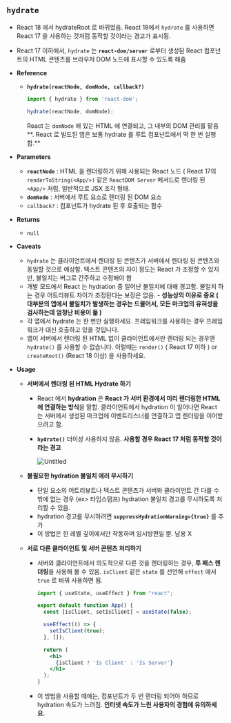 ## `hydrate`

- React 18 에서 hydrateRoot 로 바뀌었음. React 18에서 `hydrate` 를 사용하면 React 17 을 사용하는 것처럼 동작할 것이라는 경고가 표시됨.
- React 17 이하에서, `hydrate` 는 **`react-dom/server`** 로부터 생성된 React 컴포넌트의 HTML 콘텐츠를 브라우저 DOM 노드에 표시할 수 있도록 해줌
- **Reference**
    - **`hydrate(reactNode, domNode, callback?)`**
        
        ```jsx
        import { hydrate } from 'react-dom';
        
        hydrate(reactNode, domNode);
        ```
        
        React 는 `domNode` 에 있는 HTML 에 연결되고, 그 내부의 DOM 관리를 맡음**. React 로 빌드된 앱은 보통 hydrate 를 루트 컴포넌트에서 딱 한 번 실행함.**
        
- **Parameters**
    - **`reactNode`** : HTML 을 렌더링하기 위해 사용되는 React 노드 ( React 17의 `renderToString(<App/>)` 같은 `ReactDOM Server` 메서드로 렌더링 된 `<App/>` 처럼, 일반적으로 JSX 조각 형태.
    - **`domNode`** : 서버에서 루트 요소로 렌더링 된 DOM 요소
    - `callback?` : 컴포넌트가 hydrate 된 후 호출되는 함수
- **Returns**
    - `null`
- **Caveats**
    - `hydrate` 는 클라이언트에서 렌더링 된 콘텐츠가 서버에서 렌더링 된 콘텐츠와 동일할 것으로 예상함. 텍스트 콘텐츠의 차이 정도는 React 가 조정할 수 있지만, 불일치는 버그로 간주하고 수정해야 함
    - 개발 모드에서 React 는 hydration 중 일어난 불일치에 대해 경고함. 불일치 하는 경우 어트리뷰트 차이가 조정된다는 보장은 없음. - **성능상의 이유로 중요 ( 대부분의 앱에서 불일치가 발생하는 경우는 드물어서, 모든 마크업의 유혀성을 검사하는데 엄청난 비용이 듦 )**
    - 각 앱에서 hydrate 는 한 번만 실행하세요. 프레임워크를 사용하는 경우 프레임워크가 대신 호출하고 있을 것입니다.
    - 앱이 서버에서 렌더링 된 HTML 없이 클라이언트에서만 렌더링 되는 경우엔 `hydrate()` 를 사용할 수 없습니다. 이럴때는 `render()` ( React 17 이하 ) or `createRoot()` (React 18 이상) 을 사용하세요.
- **Usage**
    - **서버에서 렌더링 된 HTML Hydrate 하기**
        - React 에서 **hydration** 은 **React 가 서버 환경에서 미리 렌더링한 HTML 에 연결하는 방식**을 말함. 클라이언트에서 hydration 이 일어나면 React 는 서버에서 생성된 마크업에 이벤트리스너를 연결하고 앱 렌더링을 이어받으려고 함.
        - **`hydrate()`** 더이상 사용하지 않음. **사용할 경우 React 17 처럼 동작할 것이라는 경고**
            
           ![Untitled](https://github.com/SungBeum/carmage/assets/126440955/440f085e-4f8f-41fd-b297-aa510b1aea50)
          
    - **불필요한 hydration 불일치 에러 무시하기**
        - 단일 요소의 어트리뷰트나 텍스트 콘텐츠가 서버와 클라이언트 간 다를 수 밖에 없는 경우 (ex> 타임스탬프) hydration 불일치 경고를 무시하도록 처리할 수 있음.
        - hydration 경고를 무시하려면 **`suppressHydrationWarning={true}`** 를 추가
        - 이 방법은 한 레벨 깊이에서만 작동하며 임시방편일 뿐. 남용 X
    - **서로 다른 클라이언트 및 서버 콘텐츠 처리하기**
        - 서버와 클라이언트에서 의도적으로 다른 것을 렌더링하는 경우, **투 패스 렌더링**을 사용해 볼 수 있음. `isClient` 같은 `state` 를 선언해 `effect` 에서 `true` 로 바꿔 사용하면 됨.
            
            ```jsx
            import { useState, useEffect } from "react";
            
            export default function App() {
              const [isClient, setIsClient] = useState(false);
            
              useEffect(() => {
                setIsClient(true);
              }, []);
            
              return (
                <h1>
                  {isClient ? 'Is Client' : 'Is Server'}
                </h1>
              );
            }
            ```
            
        - 이 방법을 사용할 때에는, 컴포넌트가 두 번 렌더링 되어야 하므로 hydration 속도가 느려짐. **인터넷 속도가 느린 사용자의 경험에 유의하세요.**
